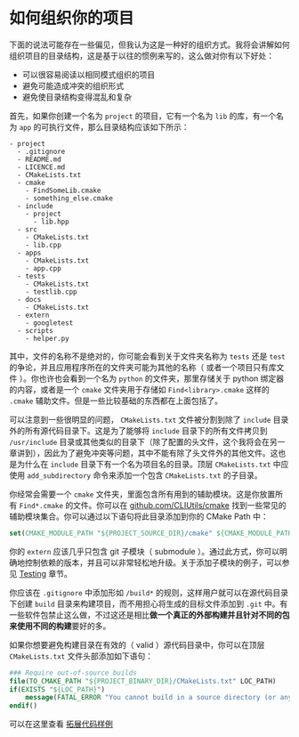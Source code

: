 # 如何组织你的项目

下面的说法可能存在一些偏见，但我认为这是一种好的组织方式。我将会讲解如何组织项目的目录结构，这是基于以往的惯例来写的，这么做对你有以下好处：

* 可以很容易阅读以相同模式组织的项目
* 避免可能造成冲突的组织形式
* 避免使目录结构变得混乱和复杂

首先，如果你创建一个名为 `project` 的项目，它有一个名为 `lib` 的库，有一个名为 `app` 的可执行文件，那么目录结构应该如下所示：

```
- project
  - .gitignore
  - README.md
  - LICENCE.md
  - CMakeLists.txt
  - cmake
    - FindSomeLib.cmake
    - something_else.cmake
  - include
    - project
      - lib.hpp
  - src
    - CMakeLists.txt
    - lib.cpp
  - apps
    - CMakeLists.txt
    - app.cpp
  - tests
    - CMakeLists.txt
    - testlib.cpp
  - docs
    - CMakeLists.txt
  - extern
    - googletest
  - scripts
    - helper.py
```

其中，文件的名称不是绝对的，你可能会看到关于文件夹名称为 `tests`  还是 `test` 的争论，并且应用程序所在的文件夹可能为其他的名称（ 或者一个项目只有库文件 ）。你也许也会看到一个名为 `python` 的文件夹，那里存储关于 python 绑定器的内容，或者是一个 `cmake` 文件夹用于存储如 `Find<library>.cmake` 这样的 `.cmake` 辅助文件。但是一些比较基础的东西都在上面包括了。

可以注意到一些很明显的问题， `CMakeLists.txt` 文件被分割到除了 `include` 目录外的所有源代码目录下。这是为了能够将 `include` 目录下的所有文件拷贝到 `/usr/include` 目录或其他类似的目录下（除了配置的头文件，这个我将会在另一章讲到），因此为了避免冲突等问题，其中不能有除了头文件外的其他文件。这也是为什么在 `include` 目录下有一个名为项目名的目录。顶层 `CMakeLists.txt` 中应使用 `add_subdirectory` 命令来添加一个包含 `CMakeLists.txt` 的子目录。

你经常会需要一个 `cmake` 文件夹，里面包含所有用到的辅助模块。这是你放置所有 `Find*.cmake` 的文件。你可以在 [github.com/CLIUtils/cmake](https://github.com/CLIUtils/cmake) 找到一些常见的辅助模块集合。你可以通过以下语句将此目录添加到你的 CMake Path 中：

```cmake
set(CMAKE_MODULE_PATH "${PROJECT_SOURCE_DIR}/cmake" ${CMAKE_MODULE_PATH})
```

你的 `extern` 应该几乎只包含 git 子模块（ submodule ）。通过此方式，你可以明确地控制依赖的版本，并且可以非常轻松地升级。关于添加子模块的例子，可以参见 [Testing](https://modern-cmake-cn.github.io/Modern-CMake-zh_CN/chapters/testing.html) 章节。

你应该在 `.gitignore` 中添加形如 `/build*` 的规则，这样用户就可以在源代码目录下创建 `build` 目录来构建项目，而不用担心将生成的目标文件添加到 `.git` 中。有一些软件包禁止这么做，不过这还是相比**做一个真正的外部构建并且针对不同的包来使用不同的构建**要好的多。

如果你想要避免构建目录在有效的（ valid ）源代码目录中，你可以在顶层 `CMakeLists.txt` 文件头部添加如下语句：

```cmake
### Require out-of-source builds
file(TO_CMAKE_PATH "${PROJECT_BINARY_DIR}/CMakeLists.txt" LOC_PATH)
if(EXISTS "${LOC_PATH}")
    message(FATAL_ERROR "You cannot build in a source directory (or any directory with a CMakeLists.txt file). Please make a build subdirectory. Feel free to remove CMakeCache.txt and CMakeFiles.")
endif()
```

可以在这里查看 [拓展代码样例](https://github.com/Modern-CMake-CN/Modern-CMake-zh_CN/tree/master/examples/extended-project)
